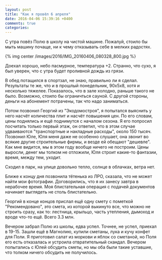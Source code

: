 ```yaml
---
layout: post
title: "Как я провёл 6 апреля"
date: 2016-04-06 15:39:16 +0400
comments: true
categories: 
---
```

С утра повёз Полю в школу на чистой машине. Пожалуй, стоило бы мыть машину почаще, ни к чему отказывать себе в мелких радостях.

{% img center /images/2016/IMG_20160406_080328_800.jpg %}

Доехал хорошо, небо пасмурное, температура +2. Странно, что сухо, я был уверен, что с утра будет проливной дождь из грязи. 

В обед потащился в спортзал, не знаю, правильно ли я сделал. Результаты те же, что и в прошлый понедельник, 90х5х8, хотя и несколько тяжелее. Показалось, что в зале холодно, раньше такого не было. Возможно, стоило бы ограничться сауной. С другой стороны, деньги на абонемент потрачены, так что надо заниматься.

Потом позвонил Георгий из "Экодомостроя", я попытался выяснить у него насчёт количества плит и насчёт повышения цен. По его словам, цены поднялись и ещё поднимутся с началом сезона. Я его попросил посчитать только первый этаж, он ответил, что в этом случае удваиваются "транспортные и накладные расходы", около 150 тысяч. Позвонил Юле, Юля меня даже не особенно слушает, она звонит во всякие другие строительные фирмы, и везде ей обещают "дешевле". Как мне видится, мы в этом году вообще ничего не построим. Цены выросли, денег мы толком не отложили, Юля строит какие-то фантазии, время, между тем, уходит.

Сходил в парк, на улице довольно тепло, солнце в облачках, ветра нет.

Ближе к концу дня позвонила тётенька из ЛРО, сказала, что не может найти мои фотографии. Договорились, что я их занесу завтра в нерабочее время. Моя блистательная операция с подачей документов начинает выглядеть не столь блистательно.

Георгий в конце концов прислал ещё одну смету с пометкой "Рекомендовано", это смета, из которой выкинуто все, что можно не строить сразу, как то: лестница, крыльцо, часть утепления, дымоход и вроде что-то ещё. Всего 3.3 млн.

Вечером забрал Полю из школы, едва успел. Точнее, не успел, приехал в 19-15. Зашли ещё в Магнолию, купили сметаны, лука и кучу конфет для Поли. Я приготовил салат из моркови и яблок со сметаной, но Поля его есть отказалась и устроила отвратительный скандал. Вечером попытались с Юлей обсудить сметы, но мы оба были такие уставшие, что толком ничего обсудить не получилось.